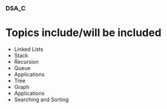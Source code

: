 ### DSA_C

# Topics include/will be included

- Linked Lists
- Stack
- Recursion
- Queue
- Applications
- Tree
- Graph
- Applications
- Searching and Sorting




#


